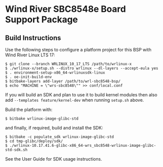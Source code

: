 Wind River SBC8548e Board Support Package
=========================================

Build Instructions
------------------

Use the following steps to configure a platform project for this BSP with
Wind River Linux LTS 17:

    $ git clone --branch WRLINUX_10_17_LTS /path/to/wrlinux-x
    $ ./wrlinux-x/setup.sh --distro wrlinux --dl-layers --accept-eula yes
    $ . environment-setup-x86_64-wrlinuxsdk-linux
    $ . oe-init-build-env
    $ bitbake-layers add-layer /path/to/wrl-sbc8548-bsp/
    $ echo "MACHINE = \"wrs-sbc8548\"" >> conf/local.conf

If you will build an SDK and plan to use it to build kernel modules then also
add `--templates feature/kernel-dev` when running `setup.sh` above.

Build the platform with:

    $ bitbake wrlinux-image-glibc-std

and finally, if required, build and install the SDK:

    $ bitbake -c populate_sdk wrlinux-image-glibc-std
    $ cd tmp-glibc/deploy/sdk/
    $ ./wrlinux-10.17.41.6-glibc-x86_64-wrs_sbc8548-wrlinux-image-glibc-std-sdk.sh

See the User Guide for SDK usage instructions.
